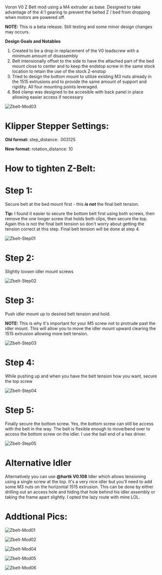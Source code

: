 Voron V0 Z Belt mod using a M4 extruder as base.  Designed to take advantage of the 4:1 gearing to prevent the belted Z / bed from dropping when motors are powered off.

<b>NOTE:</b>  This is a beta release.  Still testing and some minor design changes may occurs.

<b>Design Goals and Notables</b>
1.  Created to be a drop in replacement of the V0 leadscrew with a minimum amount of disassembly
2.  Belt intensionally offset to the side to have the attached part of the bed mount close to center and to keep the endstop screw in the same stock location to retain the use of the stock Z-enstop
3.  Tried to design the bottom mount to utilize existing M3 nuts already in the 1515 extrusions and to provide the same amount of support and rigidity.  All four mounting points leveraged.
4.  Bed clamp was designed to be accesible with back panel in place allowing easier access if necessary

![Zbelt-Mod03](Images/V0_ZBelt-01.jpg)

# Klipper Stepper Settings:

  <b>Old format:</b>
step_distance: .003125

  <b>New format:</b>
rotation_distance: 10


# How to tighten Z-Belt:

# Step 1: 

Secure belt at the bed mount first - this <b><i>is not</b></i> the final belt tension.

<b>Tip:</b>  I found it easier to secure the bottom belt first using both screws, then remove the one longer screw that holds both clips, then secure the top.  Again this is not the final belt tension so don't worry about getting the tension correct at this step.  Final belt tension will be done at step 4.

![Zbelt-Step01](Images/z-step-01-1.jpg)


# Step 2:

Slightly loosen idler mount screws

![Zbelt-Step02](Images/z-step-02.jpg)


# Step 3: 

Push idler mount up to desired belt tension and hold.  

<b>NOTE:</b>  This is why it's important for your M5 screw not to protrude past the idler mount. This will allow you to move the idler mount upward clearing the 1515 extrusion allowing more belt tension.

![Zbelt-Step03](Images/z-step-03-2.jpg)


# Step 4:

While pushing up and when you have the belt tension how you want, secure the top screw

![Zbelt-Step04](Images/z-step-04.jpg)


# Step 5:

Finally secure the bottom screw.  Yes, the bottom screw can still be access with the belt in the way.  The belt is flexible enough to move/bend over to access the bottom screw on the idler.  I use the ball end of a hex driver.

![Zbelt-Step05](Images/z-step-05.jpg)

# Alternative Idler
Alternatively you can use <b>@hartk V0.108</b> Idler which allows tensioning using a single screw at the top.  It's a very nice idler but you'll need to add some M3 nuts on the horizontal 1515 extrusion.  This can be done by either drilling out an access hole and hiding that hole behind his idler assembly or taking the frame apart slightly.  I opted the lazy route with mine LOL.


# Addtional Pics:

![Zbelt-Mod01](Images/V0_ZBelt-04.jpg)

![Zbelt-Mod02](Images/V0_ZBelt-02.jpg)

![Zbelt-Mod04](Images/V0_ZBelt-03.jpg)

![Zbelt-Mod05](Images/v0beltz01.jpg)

![Zbelt-Mod06](Images/v0beltz02.jpg)


